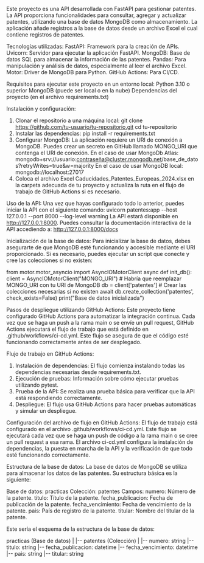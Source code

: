Este proyecto es una API desarrollada con FastAPI para gestionar patentes. La API proporciona funcionalidades para consultar, agregar y actualizar patentes, utilizando una base de datos MongoDB como almacenamiento. La aplicación añade registros a la base de datos desde un archivo Excel el cual contiene registros de patentes.

Tecnologías utilizadas:
FastAPI: Framework para la creación de APIs.
Uvicorn: Servidor para ejecutar la aplicación FastAPI.
MongoDB: Base de datos SQL para almacenar la información de las patentes.
Pandas: Para manipulación y análisis de datos, especialmente al leer el archivo Excel.
Motor: Driver de MongoDB para Python.
GitHub Actions: Para CI/CD.

Requisitos para ejecutar este proyecto en un entorno local:
Python 3.10 o superior
MongoDB (puede ser local o en la nube)
Dependencias del proyecto (en el archivo requirements.txt)

Instalación y configuración:
1. Clonar el repositorio a una máquina local:
git clone https://github.com/tu-usuario/tu-repositorio.git
cd tu-repositorio
2. Instalar las dependencias:
pip install -r requirements.txt
3. Configurar MongoDB:
La aplicación requiere un URI de conexión a MongoDB. Puedes crear un secreto en GitHub llamado MONGO_URI que contenga el URI de conexión.
En el caso de usar MongoDb Atlas: mongodb+srv://usuario:contraseña@cluster.mongodb.net/base_de_datos?retryWrites=true&w=majority
En el caso de usar MongoDB local: mongodb://localhost:27017
4. Coloca el archivo Excel Caducidades_Patentes_Europeas_2024.xlsx en la carpeta adecuada de tu proyecto y actualiza la ruta en el flujo de trabajo de GitHub Actions si es necesario.

Uso de la API:
Una vez que hayas configurado todo lo anterior, puedes iniciar la API con el siguiente comando:
uvicorn patentes:app --host 127.0.0.1 --port 8000 --log-level warning
La API estará disponible en http://127.0.0.1:8000. Puedes consultar la documentación interactiva de la API accediendo a:
http://127.0.0.1:8000/docs

Inicialización de la base de datos:
Para inicializar la base de datos, debes asegurarte de que MongoDB esté funcionando y accesible mediante el URI proporcionado. Si es necesario, puedes ejecutar un script que conecte y cree las colecciones si no existen:

from motor.motor_asyncio import AsyncIOMotorClient
async def init_db():
    client = AsyncIOMotorClient("MONGO_URI")  # Habría que reemplazar MONGO_URI con tu URI de MongoDB
    db = client['patentes']
    # Crear las colecciones necesarias si no existen
    await db.create_collection('patentes', check_exists=False)
    print("Base de datos inicializada")

Pasos de despliegue utilizando GitHub Actions:
Este proyecto tiene configurado GitHub Actions para automatizar la integración continua. Cada vez que se haga un push a la rama main o se envíe un pull request, GitHub Actions ejecutará el flujo de trabajo que está definido en .github/workflows/ci-cd.yml. Este flujo se asegura de que el código esté funcionando correctamente antes de ser desplegado.

Flujo de trabajo en GitHub Actions:
1. Instalación de dependencias: El flujo comienza instalando todas las dependencias necesarias desde requirements.txt.
2. Ejecución de pruebas: Información sobre cómo ejecutar pruebas utilizando pytest.
3. Prueba de la API: Se realiza una prueba básica para verificar que la API está respondiendo correctamente.
4. Despliegue: El flujo usa GitHub Actions para hacer pruebas automáticas y simular un despliegue.

Configuración del archivo de flujo en GitHub Actions:
El flujo de trabajo está configurado en el archivo .github/workflows/ci-cd.yml. Este flujo se ejecutará cada vez que se haga un push de código a la rama main o se cree un pull request a esa rama. El archivo ci-cd.yml configura la instalación de dependencias, la puesta en marcha de la API y la verificación de que todo esté funcionando correctamente.

Estructura de la base de datos:
La base de datos de MongoDB se utiliza para almacenar los datos de las patentes. Su estructura básica es la siguiente:

Base de datos: practicas
Colección: patentes
Campos:
numero: Número de la patente.
titulo: Título de la patente.
fecha_publicacion: Fecha de publicación de la patente.
fecha_vencimiento: Fecha de vencimiento de la patente.
pais: País de registro de la patente.
titular: Nombre del titular de la patente.

Este sería el esquema de la estructura de la base de datos:

practicas (Base de datos)
|
|-- patentes (Colección)
    |
    |-- numero: string
    |-- titulo: string
    |-- fecha_publicacion: datetime
    |-- fecha_vencimiento: datetime
    |-- pais: string
    |-- titular: string
